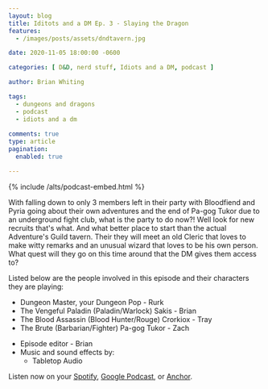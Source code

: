 ```yaml
---
layout: blog
title: Iditots and a DM Ep. 3 - Slaying the Dragon
features: 
  - /images/posts/assets/dndtavern.jpg

date: 2020-11-05 18:00:00 -0600

categories: [ D&D, nerd stuff, Idiots and a DM, podcast ]

author: Brian Whiting

tags:
  - dungeons and dragons
  - podcast
  - idiots and a dm
  
comments: true
type: article
pagination:
  enabled: true

---
```


{% include /alts/podcast-embed.html %}

With falling down to only 3 members left in their party with Bloodfiend and Pyria going about their own adventures and the end of Pa-gog Tukor due to an underground fight club, what is the party to do now?! Well look for new recruits that's what. And what better place to start than the actual Adventure's Guild tavern. Their they will meet an old Cleric that loves to make witty remarks and an unusual wizard that loves to be his own person. What quest will they go on this time around that the DM gives them access to?

Listed below are the people involved in this episode and their characters they are playing:

<ul class="list-unstyled">
  <li>
    Dungeon Master, your Dungeon Pop - Rurk
  </li>
  <li>
    The Vengeful Paladin (Paladin/Warlock) Sakis - Brian
  </li>
  <li>
    The Blood Assassin (Blood Hunter/Rouge) Crorkiox - Tray
  </li>
  <li>
    The Brute (Barbarian/Fighter) Pa-gog Tukor - Zach
  </li>
</ul>

<ul class="list-unstyled">
  <li>
    Episode editor - Brian
  </li>
  <li>
    Music and sound effects by:
    <ul>
      <li>
        Tabletop Audio
      </li>
    </ul>
  </li>
</ul>

Listen now on your [Spotify](https://open.spotify.com/episode/2DdSGl8xoz02ERoE7IihES?si=bMmEirQMTmSy-PrhowKPzw), [Google Podcast](https://podcasts.google.com/feed/aHR0cHM6Ly9hbmNob3IuZm0vcy8zOWQ2M2EyNC9wb2RjYXN0L3Jzcw/episode/ZWIyMDIzMDgtZDZlOS00MDEyLWI1N2ItYWE4YjMzM2FmOTJk?sa=X&ved=0CA0QkfYCahcKEwjYwcaAqfjsAhUAAAAAHQAAAAAQAQ), or [Anchor](https://anchor.fm/idiots-and-dm/episodes/Idiots-and-a-DM---It-Can-Parkour-eliugs).